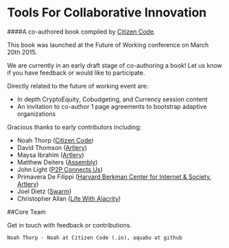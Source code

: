 # Tools For Collaborative Innovation
####A co-authored book compiled by [Citizen Code](http://citizencode.io).

This book was launched at the Future of Working conference on March 20th 2015. 

We are currently in an early draft stage of co-authoring a book! Let us know if you have feedback or would like to participate.


Directly related to the future of working event are:

* In depth CryptoEquity, Cobudgeting, and Currency session content
* An invitation to co-author 1 page agreements to bootstrap adaptive organizations



Gracious thanks to early contributors including:
    
* Noah Thorp ([Citizen Code](http://citizencode.io))
* David Thomson ([Artlery](http://artlery.com))
* Maysa Ibrahim ([Artlery](http://artlery.com)) 
* Matthew Deiters ([Assembly](http://assembly.com))
* John Light ([P2P Connects Us](http://p2pconnects.us))
* Primavera De Filippi ([Harvard Berkman Center for Internet & Society](http://cyber.law.harvard.edu), [Artlery](http://artlery.com))
* Joel Dietz ([Swarm](http://swarm.fund))
* Christopher Allan ([Life With Alacrity](http://www.lifewithalacrity.com))

##Core Team

Get in touch with feedback or contributions.

    Noah Thorp - Noah at Citizen Code (.io), aquabu at github

